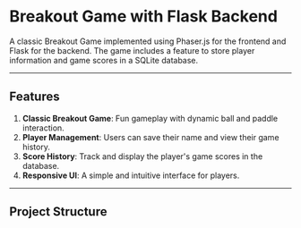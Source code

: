 # Breakout Game with Flask Backend

A classic Breakout Game implemented using Phaser.js for the frontend and Flask for the backend. The game includes a feature to store player information and game scores in a SQLite database.

---

## Features

1. **Classic Breakout Game**: Fun gameplay with dynamic ball and paddle interaction.
2. **Player Management**: Users can save their name and view their game history.
3. **Score History**: Track and display the player's game scores in the database.
4. **Responsive UI**: A simple and intuitive interface for players.

---

## Project Structure


